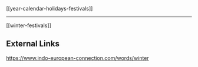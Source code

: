 [[year-calendar-holidays-festivals]]

---

[[winter-festivals]]


## External Links
https://www.indo-european-connection.com/words/winter